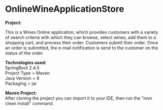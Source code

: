 # OnlineWineApplicationStore

**Project:**

This is a Wines Online application, which provides customers with a variety of search criteria with which they can browse, 
select wines, add them to a shopping cart, and process their order. Customers submit their order. Once an order is submitted, the e-mail notification is send to the 
customer on the status of the order.

**Technologies used:**  
SpringBoot 2.4.5  
Project Type = Maven  
Java Version = 8  
Packaging = jar  

**Maven Project:**  
After cloning the project you can import it to your IDE, then run the "mvn clean install" command.


